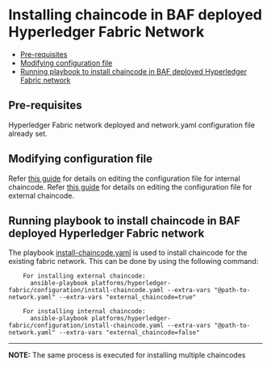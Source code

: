 <a name = "install-chaincode-fabric"></a>
# Installing chaincode in BAF deployed Hyperledger Fabric Network

- [Pre-requisites](#pre_req)
- [Modifying configuration file](#create_config_file)
- [Running playbook to install chaincode in BAF deployed Hyperledger Fabric network](#run_network)

<a name = "pre_req"></a>
## Pre-requisites
Hyperledger Fabric network deployed and network.yaml configuration file already set.

<a name = "create_config_file"></a>
## Modifying configuration file

Refer [this guide](./install_instantiate_chaincode.md) for details on editing the configuration file for internal chaincode.
Refer [this guide](./external_chaincode.md) for details on editing the configuration file for external chaincode.

<a name = "run_network"></a>
## Running playbook to install chaincode in BAF deployed Hyperledger Fabric network

The playbook [install-chaincode.yaml](https://github.com/hyperledger-labs/blockchain-automation-framework/tree/master/platforms/hyperledger-fabric/configuration/install-chaincode.yaml) is used to install chaincode for the existing fabric network.
This can be done by using the following command:

```
    For installing external chaincode:
      ansible-playbook platforms/hyperledger-fabric/configuration/install-chaincode.yaml --extra-vars "@path-to-network.yaml" --extra-vars "external_chaincode=true"
    
    For installing internal chaincode:
      ansible-playbook platforms/hyperledger-fabric/configuration/install-chaincode.yaml --extra-vars "@path-to-network.yaml" --extra-vars "external_chaincode=false"
```

---
**NOTE:** The same process is executed for installing multiple chaincodes